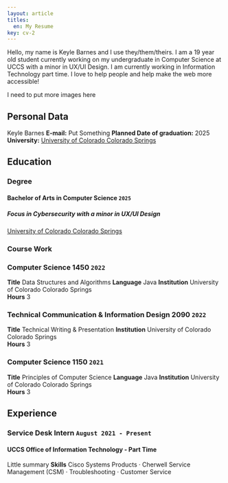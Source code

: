 ```yaml
---
layout: article
titles:
  en: My Resume
key: cv-2
---
```



Hello, my name is Keyle Barnes and I use they/them/theirs. I am a 19 year old student currently working on my undergraduate in Computer Science at UCCS with a minor in UX/UI Design. I am currently working in Information Technology part time. I love to help people and help make the web more accessible!

I need to put more images here

## Personal Data

Keyle Barnes
**E-mail:** Put Something
**Planned Date of graduation:** 2025  
**University:** [University of Colorado Colorado Springs](http://www.uccs.edu)  

## Education

### Degree
#### Bachelor of Arts in Computer Science `2025`
##### Focus in Cybersecurity with a minor in UX/UI Design
[University of Colorado Colorado Springs](https://www.uccs.edu)


### Course Work

### Computer Science 1450 `2022`
**Title** Data Structures and Algorithms
**Language** Java
**Institution** University of Colorado Colorado Springs  
**Hours** 3

### Technical Communication & Information Design 2090 `2022`
**Title** Technical Writing & Presentation
**Institution** University of Colorado Colorado Springs  
**Hours** 3

### Computer Science 1150 `2021`
**Title** Principles of Computer Science
**Language** Java
**Institution** University of Colorado Colorado Springs  
**Hours** 3


## Experience
### Service Desk Intern `August 2021 - Present`
#### UCCS Office of Information Technology - Part Time
Little summary
**Skills** Cisco Systems Products · Cherwell Service Management (CSM) · Troubleshooting · Customer Service
